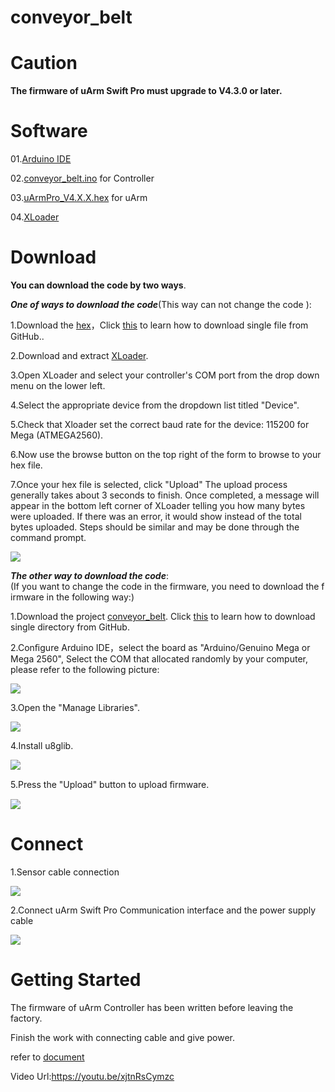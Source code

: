 # conveyor_belt

 # Caution
 **The firmware of uArm Swift Pro must upgrade to V4.3.0 or later.**
# Software
01.[Arduino IDE](http://www.arduino.cc/)

02.[conveyor_belt.ino](https://github.com/uArm-Developer/Controller/tree/master/scene_demo/conveyor_belt/src/conveyor_belt) for Controller 

03.[uArmPro_V4.X.X.hex](https://github.com/uArm-Developer/SwiftProForArduino/tree/Version_V4.0/hex) for uArm

04.[XLoader](http://xloader.russemotto.com/XLoader.zip)

 #  Download
**You can download the code by two ways**.
 
***One of ways to download the code***(This way can not change the code ):

1.Download the [hex](https://github.com/uArm-Developer/Controller/blob/master/scene_demo/conveyor_belt/hex)，Click [this](https://github.com/uArm-Developer/SwiftProForArduino/wiki/How-to-download-single-file-from-GitHub) to learn how to download single file from GitHub..

2.Download and extract [XLoader](http://xloader.russemotto.com/XLoader.zip).

3.Open XLoader and select your controller's COM port from the drop down menu on the lower left.

4.Select the appropriate device from the dropdown list titled "Device".

5.Check that Xloader set the correct baud rate for the device: 115200 for Mega (ATMEGA2560).

6.Now use the browse button on the top right of the form to browse to your hex file.

7.Once your hex file is selected, click "Upload" The upload process generally takes about 3 seconds to finish. Once completed, a message will appear in the bottom left corner of XLoader telling you how many bytes were uploaded. If there was an error, it would show instead of the total bytes uploaded. Steps should be similar and may be done through the command prompt.

![](https://github.com/uArm-Developer/Controller/blob/master/scene_demo/conveyor_belt/img/xloder.png)

***The other way to download the code***:
(If you want to change the code in the firmware, you need to download the firmware in the following way:)

1.Download the project  [conveyor_belt](https://github.com/uArm-Developer/Controller/tree/master/scene_demo/conveyor_belt). 
Click [this](https://github.com/uArm-Developer/SwiftProForArduino/wiki/How-to-download-single-file-from-GitHub) to learn how to download single directory from GitHub.

2.Conﬁgure Arduino IDE，select the board as "Arduino/Genuino Mega or Mega 2560", Select the COM that allocated randomly by your computer, please refer to the following picture:
 
 ![](https://github.com/uArm-Developer/Controller/blob/master/scene_demo/conveyor_belt/img/download(1).png)

3.Open the "Manage Libraries".

![](https://github.com/uArm-Developer/Controller/blob/master/scene_demo/conveyor_belt/img/library(1).png)

4.Install u8glib.

![](https://github.com/uArm-Developer/Controller/blob/master/scene_demo/conveyor_belt/img/library(2).png)

5.Press the "Upload" button to upload ﬁrmware.

![](https://github.com/uArm-Developer/Controller/blob/master/scene_demo/conveyor_belt/img/download(2).png)

# Connect
1.Sensor cable connection

 ![](https://github.com/uArm-Developer/Controller/blob/master/scene_demo/conveyor_belt/img/connect%20with%20uarm.jpg)
 
2.Connect uArm Swift Pro Communication interface and the power supply cable
 
 ![](https://github.com/uArm-Developer/Controller/blob/master/scene_demo/conveyor_belt/img/sensor%20cable%20connection.jpg)
 
# Getting Started
The firmware of uArm Controller has been written before leaving the factory.

Finish the work with connecting  cable and give power.

refer to [document](https://github.com/uArm-Developer/Controller/tree/master/scene_demo/conveyor_belt/doc)

Video Url:https://youtu.be/xjtnRsCymzc